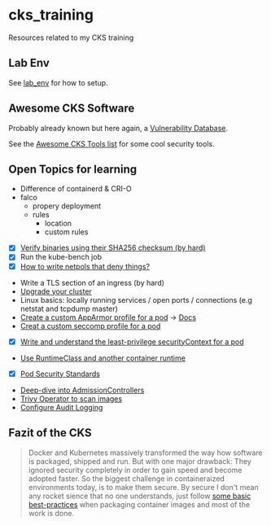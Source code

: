 # cks_training

Resources related to my CKS training

## Lab Env

See [lab_env](./lab_env) for how to setup.

## Awesome CKS Software

Probably already known but here again, a [Vulnerability Database](https://nvd.nist.gov/vuln/search).

See the [Awesome CKS Tools list](https://github.com/stars/the-technat/lists/awesome-cks-tools) for some cool security tools.

## Open Topics for learning

- Difference of containerd & CRI-O
- falco
  - propery deployment
  - rules
    - location
    - custom rules
- [x] [Verify binaries using their SHA256 checksum (by hard)](https://kubernetes.io/docs/tasks/tools/install-kubectl-linux/)
- [x] Run the kube-bench job
- [x] [How to write netpols that deny things?](https://kubernetes.io/docs/tasks/administer-cluster/securing-a-cluster/#restricting-cloud-metadata-api-access)
- Write a TLS section of an ingress (by hard)
- [Upgrade your cluster](https://kubernetes.io/docs/tasks/administer-cluster/cluster-upgrade/)
- Linux basics: locally running services / open ports / connections (e.g netstat and tcpdump master)
- [Create a custom AppArmor profile for a pod](https://kubernetes.io/docs/tutorials/security/apparmor/) -> [Docs](https://gitlab.com/apparmor/apparmor/-/wikis/Documentation)
- [Creat a custom seccomp profile for a pod](https://kubernetes.io/docs/tutorials/security/seccomp/)
- [x] [Write and understand the least-privilege securityContext for a pod](https://kubernetes.io/docs/tasks/configure-pod-container/security-context/)
- [Use RuntimeClass and another container runtime](https://kubernetes.io/docs/concepts/containers/runtime-class/)
- [x] [Pod Security Standards](https://kubernetes.io/docs/concepts/security/pod-security-standards)
- [Deep-dive into AdmissionControllers](https://kubernetes.io/docs/reference/access-authn-authz/admission-controllers)
- [Trivy Operator to scan images](https://github.com/aquasecurity/trivy-operator)
- [Configure Audit Logging](https://kubernetes.io/docs/tasks/debug/debug-cluster/audit/)

## Fazit of the CKS

> Docker and Kubernetes massively transformed the way how software is packaged, shipped and run. But with one major drawback: They ignored security completely in order to gain speed and become adopted faster. So the biggest challenge in containeraized environments today, is to make them secure. By secure I don't mean any rocket sience that no one understands, just follow [some basic best-practices](https://sysdig.com/blog/dockerfile-best-practices/) when packaging container images and most of the work is done.

